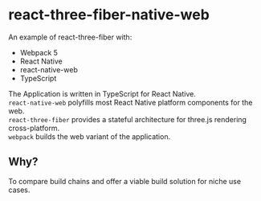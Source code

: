 # react-three-fiber-native-web

An example of react-three-fiber with:
 - Webpack 5
 - React Native
 - react-native-web
 - TypeScript

The Application is written in TypeScript for React Native.  
`react-native-web` polyfills most React Native platform components for the web.  
`react-three-fiber` provides a stateful architecture for three.js rendering cross-platform.  
`webpack` builds the web variant of the application.

## Why?

To compare build chains and offer a viable build solution for niche use cases.